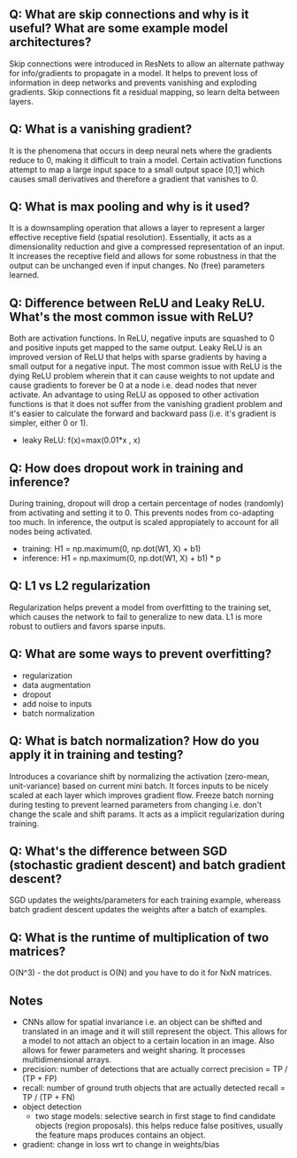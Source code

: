 ## Q: What are skip connections and why is it useful? What are some example model architectures?
Skip connections were introduced in ResNets to allow an alternate pathway for info/gradients to propagate in a model. It helps to prevent loss of information in deep networks and prevents vanishing and exploding gradients. Skip connections fit a residual mapping, so learn delta between layers.

## Q: What is a vanishing gradient?
It is the phenomena that occurs in deep neural nets where the gradients reduce to 0, making it difficult to train a model. Certain activation functions attempt to map a large input space to a small output space [0,1] which causes small derivatives and therefore a gradient that vanishes to 0.

## Q: What is max pooling and why is it used?
It is a downsampling operation that allows a layer to represent a larger effective receptive field (spatial resolution). Essentially, it acts as a dimensionality reduction and give a compressed representation of an input. It increases the receptive field and allows for some robustness in that the output can be unchanged even if input changes. No (free) parameters learned. 

## Q: Difference between ReLU and Leaky ReLU. What's the most common issue with ReLU?
Both are activation functions. In ReLU, negative inputs are squashed to 0 and positive inputs get mapped to the same output. Leaky ReLU is an improved version of ReLU that helps with sparse gradients by having a small output for a negative input. The most common issue with ReLU is the dying ReLU problem wherein that it can cause weights to not update and cause gradients to forever be 0 at a node i.e. dead nodes that never activate. An advantage to using ReLU as opposed to other activation functions is that it does not suffer from the vanishing gradient problem and it's easier to calculate the forward and backward pass (i.e. it's gradient is simpler, either 0 or 1). 
- leaky ReLU: f(x)=max(0.01*x , x)

## Q: How does dropout work in training and inference?
During training, dropout will drop a certain percentage of nodes (randomly) from activating and setting it to 0. This prevents nodes from co-adapting too much. In inference, the output is scaled appropiately to account for all nodes being activated.
- training: H1 = np.maximum(0, np.dot(W1, X) + b1)
- inference: H1 = np.maximum(0, np.dot(W1, X) + b1) * p

## Q: L1 vs L2 regularization
Regularization helps prevent a model from overfitting to the training set, which causes the network to fail to generalize to new data. L1 is more robust to outliers and favors sparse inputs.

## Q: What are some ways to prevent overfitting?
- regularization
- data augmentation
- dropout
- add noise to inputs
- batch normalization

## Q: What is batch normalization? How do you apply it in training and testing?
Introduces a covariance shift by normalizing the activation (zero-mean, unit-variance) based on current mini batch. It forces inputs to be nicely scaled at each layer which improves gradient flow. Freeze batch norning during testing to prevent learned parameters from changing i.e. don't change the scale and shift params. It acts as a implicit regularization during training.

## Q: What's the difference between SGD (stochastic gradient descent) and batch gradient descent?
SGD updates the weights/parameters for each training example, whereass batch gradient descent updates the weights after a batch of examples. 

## Q: What is the runtime of multiplication of two matrices?
O(N^3) - the dot product is O(N) and you have to do it for NxN matrices.

## Notes
- CNNs allow for spatial invariance i.e. an object can be shifted and translated in an image and it will still represent the object. This allows for a model to not attach an object to a certain location in an image. Also allows for fewer parameters and weight sharing. It processes multidimensional arrays. 
- precision: number of detections that are actually correct
    precision = TP / (TP + FP)
- recall: number of ground truth objects that are actually detected
    recall = TP / (TP + FN)
- object detection
    - two stage models: selective search in first stage to find candidate objects (region proposals). this helps reduce false positives, usually the feature maps produces contains an object.
- gradient: change in loss wrt to change in weights/bias
